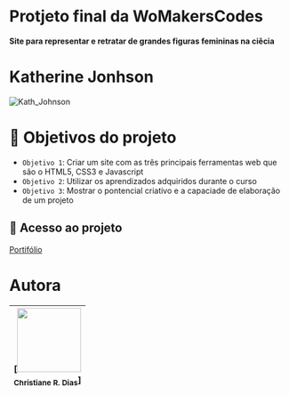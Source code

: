 # Protjeto final da WoMakersCodes
**Site para representar e retratar de grandes figuras femininas na ciêcia**

# Katherine Jonhson
![Kath_Johnson](https://user-images.githubusercontent.com/90460886/236964955-a1b26ba3-5727-4f3b-b478-353a5041cb59.jpg)

# :hammer: Objetivos do projeto

- `Objetivo 1`: Criar um site com as três principais ferramentas web que são o HTML5, CSS3 e Javascript
- `Objetivo 2`: Utilizar os aprendizados adquiridos durante o curso
- `Objetivo 3`: Mostrar o pontencial criativo e a capaciade de elaboração de um projeto

## 📁 Acesso ao projeto

[Portifólio](https://github.com/Chrissoka/projetokatherine.git)

# Autora

| [<img src="https://user-images.githubusercontent.com/90460886/236965330-a9f77405-134f-4615-8b53-9d2fa0990e4a.jpeg" width=115><br><sub>Christiane R. Dias</sub>]|
| :---: |
